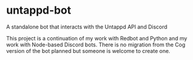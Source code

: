 # untappd-bot
A standalone bot that interacts with the Untappd API and Discord

This project is a continuation of my work with Redbot and Python and my work with Node-based Discord bots. There is no migration from the Cog version of the bot planned but someone is welcome to create one.
